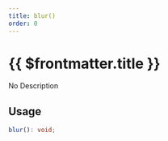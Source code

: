 ```yaml
---
title: blur()
order: 0
---
```


# {{ $frontmatter.title }}

No Description

## Usage

```ts
blur(): void;
```
